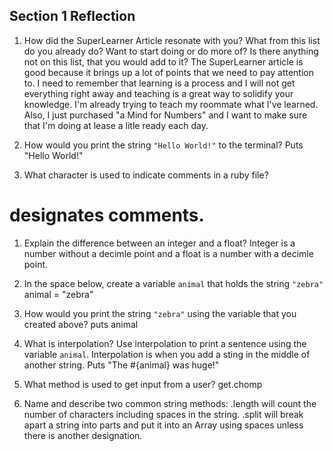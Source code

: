 ## Section 1 Reflection

1. How did the SuperLearner Article resonate with you? What from this list do you already do? Want to start doing or do more of? Is there anything not on this list, that you would add to it?
The SuperLearner article is good because it brings up a lot of points that we need to pay attention to. I need to remember that learning is a process and I will not get everything right away and teaching is a great way to solidify your knowledge. I'm already trying to teach my roommate what I've learned. Also, I just purchased "a Mind for Numbers" and I want to make sure that I'm doing at lease a litle ready each day.

1. How would you print the string `"Hello World!"` to the terminal?
Puts "Hello World!"

1. What character is used to indicate comments in a ruby file?
# designates comments.

1. Explain the difference between an integer and a float?
Integer is a number without a decimle point and a float is a number with a decimle point.

1. In the space below, create a variable `animal` that holds the string `"zebra"`
animal = "zebra"

1. How would you print the string `"zebra"` using the variable that you created above?
puts animal

1. What is interpolation? Use interpolation to print a sentence using the variable `animal`.
Interpolation is when you add a sting in the middle of another string.
Puts "The #{animal} was huge!"

1. What method is used to get input from a user?
get.chomp

1. Name and describe two common string methods:
.length will count the number of characters including spaces in the string.
.split will break apart a string into parts and put it into an Array using spaces unless there is another designation.
